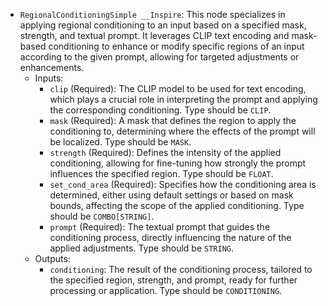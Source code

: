 - `RegionalConditioningSimple __Inspire`: This node specializes in applying regional conditioning to an input based on a specified mask, strength, and textual prompt. It leverages CLIP text encoding and mask-based conditioning to enhance or modify specific regions of an input according to the given prompt, allowing for targeted adjustments or enhancements.
    - Inputs:
        - `clip` (Required): The CLIP model to be used for text encoding, which plays a crucial role in interpreting the prompt and applying the corresponding conditioning. Type should be `CLIP`.
        - `mask` (Required): A mask that defines the region to apply the conditioning to, determining where the effects of the prompt will be localized. Type should be `MASK`.
        - `strength` (Required): Defines the intensity of the applied conditioning, allowing for fine-tuning how strongly the prompt influences the specified region. Type should be `FLOAT`.
        - `set_cond_area` (Required): Specifies how the conditioning area is determined, either using default settings or based on mask bounds, affecting the scope of the applied conditioning. Type should be `COMBO[STRING]`.
        - `prompt` (Required): The textual prompt that guides the conditioning process, directly influencing the nature of the applied adjustments. Type should be `STRING`.
    - Outputs:
        - `conditioning`: The result of the conditioning process, tailored to the specified region, strength, and prompt, ready for further processing or application. Type should be `CONDITIONING`.
